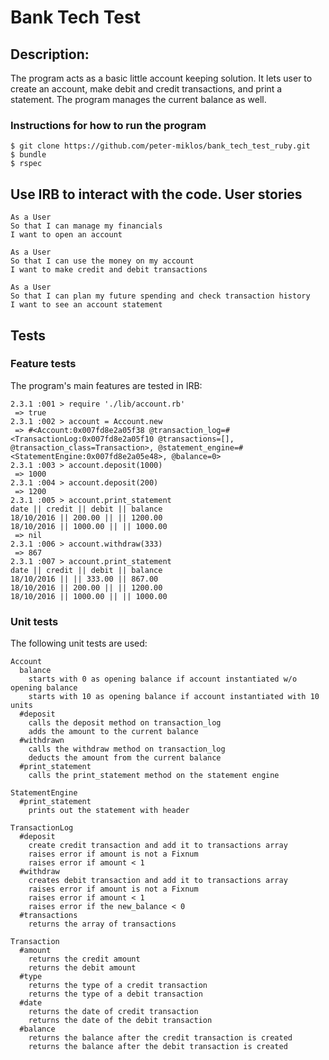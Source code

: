 Bank Tech Test
=================

Description:
-------
The program acts as a basic little account keeping solution. It lets user to create an account, make debit and credit transactions, and print a statement. The program manages the current balance as well.

### Instructions for how to run the program

```
$ git clone https://github.com/peter-miklos/bank_tech_test_ruby.git
$ bundle
$ rspec
```
Use IRB to interact with the code.
User stories
-------
```
As a User
So that I can manage my financials
I want to open an account

As a User
So that I can use the money on my account
I want to make credit and debit transactions

As a User
So that I can plan my future spending and check transaction history
I want to see an account statement
```

Tests
-------
### Feature tests
The program's main features are tested in IRB:
```
2.3.1 :001 > require './lib/account.rb'
 => true
2.3.1 :002 > account = Account.new
 => #<Account:0x007fd8e2a05f38 @transaction_log=#<TransactionLog:0x007fd8e2a05f10 @transactions=[], @transaction_class=Transaction>, @statement_engine=#<StatementEngine:0x007fd8e2a05e48>, @balance=0>
2.3.1 :003 > account.deposit(1000)
 => 1000
2.3.1 :004 > account.deposit(200)
 => 1200
2.3.1 :005 > account.print_statement
date || credit || debit || balance
18/10/2016 || 200.00 || || 1200.00
18/10/2016 || 1000.00 || || 1000.00
 => nil
2.3.1 :006 > account.withdraw(333)
 => 867
2.3.1 :007 > account.print_statement
date || credit || debit || balance
18/10/2016 || || 333.00 || 867.00
18/10/2016 || 200.00 || || 1200.00
18/10/2016 || 1000.00 || || 1000.00
```
### Unit tests
The following unit tests are used:
```
Account
  balance
    starts with 0 as opening balance if account instantiated w/o opening balance
    starts with 10 as opening balance if account instantiated with 10 units
  #deposit
    calls the deposit method on transaction_log
    adds the amount to the current balance
  #withdrawn
    calls the withdraw method on transaction_log
    deducts the amount from the current balance
  #print_statement
    calls the print_statement method on the statement engine

StatementEngine
  #print_statement
    prints out the statement with header

TransactionLog
  #deposit
    create credit transaction and add it to transactions array
    raises error if amount is not a Fixnum
    raises error if amount < 1
  #withdraw
    creates debit transaction and add it to transactions array
    raises error if amount is not a Fixnum
    raises error if amount < 1
    raises error if the new_balance < 0
  #transactions
    returns the array of transactions

Transaction
  #amount
    returns the credit amount
    returns the debit amount
  #type
    returns the type of a credit transaction
    returns the type of a debit transaction
  #date
    returns the date of credit transaction
    returns the date of the debit transaction
  #balance
    returns the balance after the credit transaction is created
    returns the balance after the debit transaction is created
```
